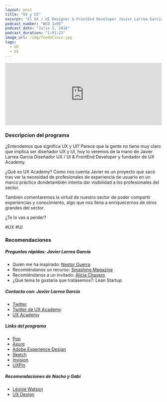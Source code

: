 ```yaml
---
layout: post
title: "UX y UI"
excerpt: "El UX / UI Designer & FrontEnd Developer Javier Larrea García comenta sobre la situación del UX y el UI y el estado actual de dicho perfil."
podcast_number: "WCD 1x05"
podcast_date: "Julio 5, 2016"
podcast_duration: "1:01:23"
image_url: /img/fondoCinco.jpg
tags: 
  - UX
  - UI
---
```


<iframe width="100%" height="200" frameborder="0" allowfullscreen="" scrolling="no" src="http://www.ivoox.com/player_ej_12127136_2_1.html?data=kpeelJyVd5ehhpywj5WVaZS1kZaSlaaWdo6ZmKiak5KJe6ShkpKSmaiRdI6ZmKiaucqns8XZtM7U0JC0s8XXwtjhkJCptMrn0MnW0ZCZb46ftr2Y25C5jY6ZmKiaucqns8XZtM7U0JC0s8XXwtjhj4qbh46k&"></iframe>

<h3 class="post-title  post-heading">Descripcion del programa</h3>

¿Entendemos que significa UX y UI? Parece que la gente no tiene muy claro que implica ser diseñador UX y UI, hoy lo veremos de la mano de Javier Larrea García Diseñador UX / UI & FrontEnd Developer y fundador de UX Academy.

¿Qué es UX Academy? Como nos  cuenta Javier es un proyecto que sacó tras ver la necesidad de profesionales de experiencia de usuario en un marco práctico dondetambién intenta dar visibilidad a los profesionales del sector.

También comentaremos la virtud de nuestro sector de poder compartir experiencias y conocimiento, algo que nos llena a enriquecernos de otros grandes del sector.
 
¿Te lo vas a perder?

<div class="rule"></div>

  #UX #UI

<div class="rule"></div>

<h3 class="post-title  post-heading">Recomendaciones</h3>

##### Preguntas rápidas: Javier Larrea García

<ul>
  <li class="recomendacion"><span>Quién me ha inspirado: </span><a href="http://nestorguerra.com/">Nestor Guerra</a></li>
  <li class="recomendacion"><span>Recomiéndanos un recurso: </span><a href="https://www.smashingmagazine.com">Smashing Magazine</a></li>
  <li class="recomendacion"><span>Recomiéndanos a un invitado: </span><a href="http://h2iinstitute.com/equipo/alicia-chavero/">Alicia Chavero</a></li>
  <li class="recomendacion"><span>¿Qué tema te gustaría que tratásemos?: </span>Lean Startup</li>
</ul>


##### Contacta con: Javier Larrea García

<ul>
  <li class="recomendacion"><a href="https://twitter.com/jlarreagarcia">Twitter</a></li>
  <li class="recomendacion"><a href="https://twitter.com/UXacademy_es">Twitter de UX Academy</a></li>
  <li class="recomendacion"><a href="http://www.uxacademy.es">UX Academy</a></li>
</ul>

##### Links del programa

<ul>
  <li class="recomendacion"><a href="https://popapp.in/">Pop</a></li>
  <li class="recomendacion"><a href="http://www.axure.com">Axure</a></li>
  <li class="recomendacion"><a href="http://www.adobe.com/es/products/experience-design.html">Adobe Experience Design</a></li>
  <li class="recomendacion"><a href="https://www.sketchapp.com">Sketch</a></li>
  <li class="recomendacion"><a href="https://www.invisionapp.com/">Invision</a></li>
  <li class="recomendacion"><a href="https://uxpin.com">UXPin</a></li>   
</ul>

##### Recomendaciones de Nacho y Gabi

<ul>
  <li><a href="https://twitter.com/leoniewatson">Léonie Watson</a></li>
  <li><a href="https://uxdesign.cc">UX Design</a></li>
</ul>
